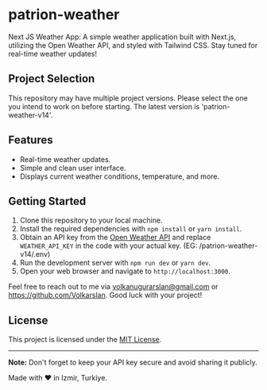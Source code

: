 # patrion-weather

Next JS Weather App: A simple weather application built with Next.js, utilizing the Open Weather API, and styled with Tailwind CSS. Stay tuned for real-time weather updates!

## Project Selection

This repository may have multiple project versions. Please select the one you intend to work on before starting. The latest version is 'patrion-weather-v14'.

## Features

-   Real-time weather updates.
-   Simple and clean user interface.
-   Displays current weather conditions, temperature, and more.

## Getting Started

1. Clone this repository to your local machine.
2. Install the required dependencies with `npm install` or `yarn install`.
3. Obtain an API key from the [Open Weather API](https://openweathermap.org/api) and replace `WEATHER_API_KEY` in the code with your actual key. (EG: /patrion-weather-v14/.env)
4. Run the development server with `npm run dev` or `yarn dev`.
5. Open your web browser and navigate to `http://localhost:3000`.

Feel free to reach out to me via volkanugurarslan@gmail.com or https://github.com/Volkarslan. Good luck with your project!

## License

This project is licensed under the [MIT License](LICENSE).

---

**Note:** Don't forget to keep your API key secure and avoid sharing it publicly.

Made with ♥️ in Izmir, Turkiye.
